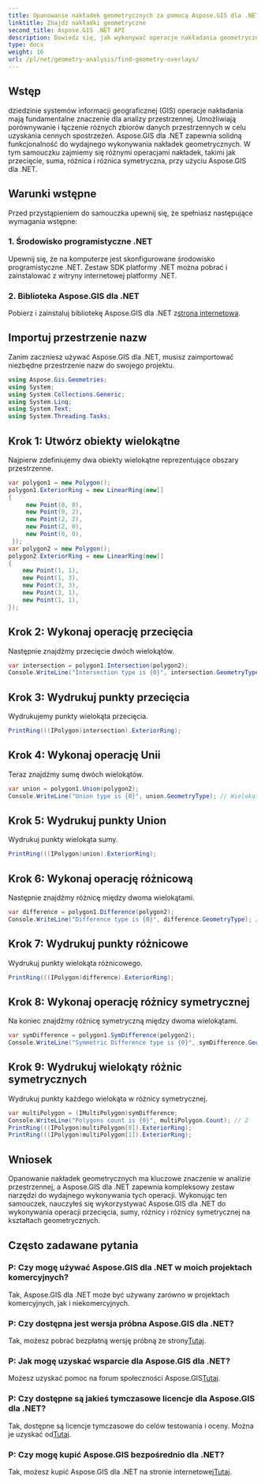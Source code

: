 ```yaml
---
title: Opanowanie nakładek geometrycznych za pomocą Aspose.GIS dla .NET
linktitle: Znajdź nakładki geometryczne
second_title: Aspose.GIS .NET API
description: Dowiedz się, jak wykonywać operacje nakładania geometrycznego przy użyciu Aspose.GIS dla .NET. Opanuj operacje na przecięciach, sumach, różnicach i różnicach symetrycznych.
type: docs
weight: 16
url: /pl/net/geometry-analysis/find-geometry-overlays/
---
```

## Wstęp
dziedzinie systemów informacji geograficznej (GIS) operacje nakładania mają fundamentalne znaczenie dla analizy przestrzennej. Umożliwiają porównywanie i łączenie różnych zbiorów danych przestrzennych w celu uzyskania cennych spostrzeżeń. Aspose.GIS dla .NET zapewnia solidną funkcjonalność do wydajnego wykonywania nakładek geometrycznych. W tym samouczku zajmiemy się różnymi operacjami nakładek, takimi jak przecięcie, suma, różnica i różnica symetryczna, przy użyciu Aspose.GIS dla .NET.
## Warunki wstępne
Przed przystąpieniem do samouczka upewnij się, że spełniasz następujące wymagania wstępne:
### 1. Środowisko programistyczne .NET
Upewnij się, że na komputerze jest skonfigurowane środowisko programistyczne .NET. Zestaw SDK platformy .NET można pobrać i zainstalować z witryny internetowej platformy .NET.
### 2. Biblioteka Aspose.GIS dla .NET
 Pobierz i zainstaluj bibliotekę Aspose.GIS dla .NET z[strona internetowa](https://releases.aspose.com/gis/net/).
## Importuj przestrzenie nazw
Zanim zaczniesz używać Aspose.GIS dla .NET, musisz zaimportować niezbędne przestrzenie nazw do swojego projektu.
```csharp
using Aspose.Gis.Geometries;
using System;
using System.Collections.Generic;
using System.Linq;
using System.Text;
using System.Threading.Tasks;
```

## Krok 1: Utwórz obiekty wielokątne
Najpierw zdefiniujemy dwa obiekty wielokątne reprezentujące obszary przestrzenne.
```csharp
var polygon1 = new Polygon();
polygon1.ExteriorRing = new LinearRing(new[]
{
	 new Point(0, 0),
	 new Point(0, 2),
	 new Point(2, 2),
	 new Point(2, 0),
	 new Point(0, 0),
 });
var polygon2 = new Polygon();
polygon2.ExteriorRing = new LinearRing(new[]
{
	new Point(1, 1),
	new Point(1, 3),
	new Point(3, 3),
	new Point(3, 1),
	new Point(1, 1),
});
```
## Krok 2: Wykonaj operację przecięcia
Następnie znajdźmy przecięcie dwóch wielokątów.
```csharp
var intersection = polygon1.Intersection(polygon2);
Console.WriteLine("Intersection type is {0}", intersection.GeometryType); // Wielokąt
```
## Krok 3: Wydrukuj punkty przecięcia
Wydrukujemy punkty wielokąta przecięcia.
```csharp
PrintRing(((IPolygon)intersection).ExteriorRing);
```
## Krok 4: Wykonaj operację Unii
Teraz znajdźmy sumę dwóch wielokątów.
```csharp
var union = polygon1.Union(polygon2);
Console.WriteLine("Union type is {0}", union.GeometryType); // Wielokąt
```
## Krok 5: Wydrukuj punkty Union
Wydrukuj punkty wielokąta sumy.
```csharp
PrintRing(((IPolygon)union).ExteriorRing);
```
## Krok 6: Wykonaj operację różnicową
Następnie znajdźmy różnicę między dwoma wielokątami.
```csharp
var difference = polygon1.Difference(polygon2);
Console.WriteLine("Difference type is {0}", difference.GeometryType); // Wielokąt
```
## Krok 7: Wydrukuj punkty różnicowe
Wydrukuj punkty wielokąta różnicowego.
```csharp
PrintRing(((IPolygon)difference).ExteriorRing);
```
## Krok 8: Wykonaj operację różnicy symetrycznej
Na koniec znajdźmy różnicę symetryczną między dwoma wielokątami.
```csharp
var symDifference = polygon1.SymDifference(polygon2);
Console.WriteLine("Symmetric Difference type is {0}", symDifference.GeometryType); // Multiwielokąt
```
## Krok 9: Wydrukuj wielokąty różnic symetrycznych
Wydrukuj punkty każdego wielokąta w różnicy symetrycznej.
```csharp
var multiPolygon = (IMultiPolygon)symDifference;
Console.WriteLine("Polygons count is {0}", multiPolygon.Count); // 2
PrintRing(((IPolygon)multiPolygon[0]).ExteriorRing);
PrintRing(((IPolygon)multiPolygon[1]).ExteriorRing);
```
## Wniosek
Opanowanie nakładek geometrycznych ma kluczowe znaczenie w analizie przestrzennej, a Aspose.GIS dla .NET zapewnia kompleksowy zestaw narzędzi do wydajnego wykonywania tych operacji. Wykonując ten samouczek, nauczyłeś się wykorzystywać Aspose.GIS dla .NET do wykonywania operacji przecięcia, sumy, różnicy i różnicy symetrycznej na kształtach geometrycznych.
## Często zadawane pytania
### P: Czy mogę używać Aspose.GIS dla .NET w moich projektach komercyjnych?
Tak, Aspose.GIS dla .NET może być używany zarówno w projektach komercyjnych, jak i niekomercyjnych.
### P: Czy dostępna jest wersja próbna Aspose.GIS dla .NET?
 Tak, możesz pobrać bezpłatną wersję próbną ze strony[Tutaj](https://releases.aspose.com/).
### P: Jak mogę uzyskać wsparcie dla Aspose.GIS dla .NET?
 Możesz uzyskać pomoc na forum społeczności Aspose.GIS[Tutaj](https://forum.aspose.com/c/gis/33).
### P: Czy dostępne są jakieś tymczasowe licencje dla Aspose.GIS dla .NET?
 Tak, dostępne są licencje tymczasowe do celów testowania i oceny. Można je uzyskać od[Tutaj](https://purchase.aspose.com/temporary-license/).
### P: Czy mogę kupić Aspose.GIS bezpośrednio dla .NET?
 Tak, możesz kupić Aspose.GIS dla .NET na stronie internetowej[Tutaj](https://purchase.aspose.com/buy).